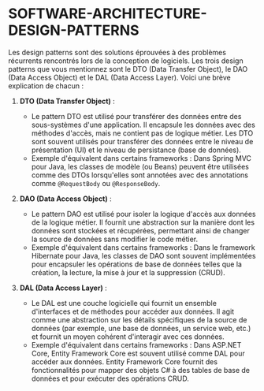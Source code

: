 # SOFTWARE-ARCHITECTURE-DESIGN-PATTERNS  
Les design patterns sont des solutions éprouvées à des problèmes récurrents rencontrés lors de la conception de logiciels. Les trois design patterns que vous mentionnez sont le DTO (Data Transfer Object), le DAO (Data Access Object) et le DAL (Data Access Layer). Voici une brève explication de chacun :

1. **DTO (Data Transfer Object)** :
   - Le pattern DTO est utilisé pour transférer des données entre des sous-systèmes d'une application. Il encapsule les données avec des méthodes d'accès, mais ne contient pas de logique métier. Les DTO sont souvent utilisés pour transférer des données entre le niveau de présentation (UI) et le niveau de persistance (base de données).
   - Exemple d'équivalent dans certains frameworks : Dans Spring MVC pour Java, les classes de modèle (ou Beans) peuvent être utilisées comme des DTOs lorsqu'elles sont annotées avec des annotations comme `@RequestBody` ou `@ResponseBody`.

2. **DAO (Data Access Object)** :
   - Le pattern DAO est utilisé pour isoler la logique d'accès aux données de la logique métier. Il fournit une abstraction sur la manière dont les données sont stockées et récupérées, permettant ainsi de changer la source de données sans modifier le code métier.
   - Exemple d'équivalent dans certains frameworks : Dans le framework Hibernate pour Java, les classes de DAO sont souvent implémentées pour encapsuler les opérations de base de données telles que la création, la lecture, la mise à jour et la suppression (CRUD).

3. **DAL (Data Access Layer)** :
   - Le DAL est une couche logicielle qui fournit un ensemble d'interfaces et de méthodes pour accéder aux données. Il agit comme une abstraction sur les détails spécifiques de la source de données (par exemple, une base de données, un service web, etc.) et fournit un moyen cohérent d'interagir avec ces données.
   - Exemple d'équivalent dans certains frameworks : Dans ASP.NET Core, Entity Framework Core est souvent utilisé comme DAL pour accéder aux données. Entity Framework Core fournit des fonctionnalités pour mapper des objets C# à des tables de base de données et pour exécuter des opérations CRUD.

